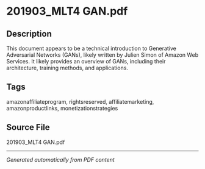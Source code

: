 # 201903_MLT4 GAN.pdf

## Description
This document appears to be a technical introduction to Generative Adversarial Networks (GANs), likely written by Julien Simon of Amazon Web Services. It likely provides an overview of GANs, including their architecture, training methods, and applications.
## Tags
amazonaffiliateprogram, rightsreserved, affiliatemarketing, amazonproductlinks, monetizationstrategies

## Source File
201903_MLT4 GAN.pdf

---
*Generated automatically from PDF content*
